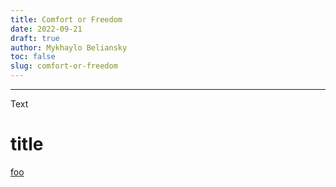 ```yaml
---
title: Comfort or Freedom
date: 2022-09-21
draft: true
author: Mykhaylo Beliansky
toc: false
slug: comfort-or-freedom
---
```


---

Text
# title
[foo](http://example.com)
